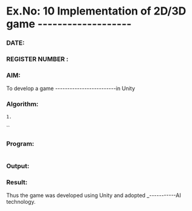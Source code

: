 # Ex.No: 10  Implementation of 2D/3D game -------------------
### DATE:                                                                            
### REGISTER NUMBER : 
### AIM: 
To develop a game -------------------------in Unity 
### Algorithm:
```
1.
```  
``
### Program:
```
```
### Output:

### Result:
Thus the game was developed using Unity and adopted _-----------AI technology.
